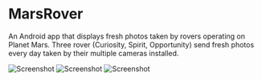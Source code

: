 # MarsRover
An Android app that  displays fresh photos taken by rovers operating on Planet Mars. Three rover (Curiosity, Spirit, Opportunity) send fresh photos every day taken by their multiple cameras installed.


![Screenshot](https://raw.github.com/nitinnatural/marsrover/master/screenshot/1_3.png)
![Screenshot](https://raw.github.com/nitinnatural/marsrover/master/screenshot/1_2.png)
![Screenshot](https://raw.github.com/nitinnatural/marsrover/master/screenshot/1_1.png)
